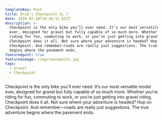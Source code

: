 ```yaml
---
templateKey: Post
title: Brad's Checkpoint SL 7
date: 2020-02-28T18:26:11.637Z
description: >-
  Checkpoint is the only bike you’ll ever need. It’s our most versatile model
  ever, designed for gravel but fully capable of so much more. Whether you’re
  riding for fun, commuting to work, or you’re just getting into gravel riding,
  Checkpoint does it all. Not sure where your adventure is headed? Hop on
  Checkpoint. And remember—roads are really just suggestions. The true adventure
  begins where the pavement ends.
featuredpost: true
featuredimage: /img/checkpoint.jpg
tags:
  - Gravel
  - Checkpoint
---
```

Checkpoint is the only bike you’ll ever need. It’s our most versatile model ever, designed for gravel but fully capable of so much more. Whether you’re riding for fun, commuting to work, or you’re just getting into gravel riding, Checkpoint does it all. Not sure where your adventure is headed? Hop on Checkpoint. And remember—roads are really just suggestions. The true adventure begins where the pavement ends.
